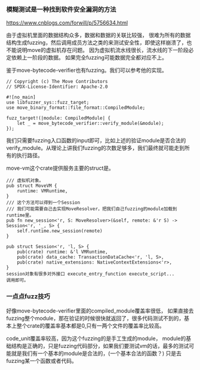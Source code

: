 
### 模糊测试是一种找到软件安全漏洞的方法

<https://www.cnblogs.com/forwill/p/5756634.html>

由于虚拟机里面的数据结构众多，数据和数据的关联比较强，
很难为所有的数据结构生成fuzzing，然后调用成员方法之类的来测试安全性，即使这样崩溃了，也不能说明move的虚拟机存在问题。
因为虚拟机流水线很长，流水线的下一阶段必定依赖上一阶段的数据。
如果完全fuzzing可能数据完全都对应不上。

鉴于move-bytecode-verifier也有fuzzing。我们可以参考他的实现。

~~~
// Copyright (c) The Move Contributors
// SPDX-License-Identifier: Apache-2.0

#![no_main]
use libfuzzer_sys::fuzz_target;
use move_binary_format::file_format::CompiledModule;

fuzz_target!(|module: CompiledModule| {
    let _ = move_bytecode_verifier::verify_module(&module);
});
~~~

我们只需要fuzzing入口函数的input即可，比如上述的验证module是否合法的verify_module。从理论上讲我们fuzzing的次数足够多，我们最终就可能走到所有的执行路径。

move-vm这个crate提供服务主要的struct是。

~~~
/// 虚拟机对象。
pub struct MoveVM {
    runtime: VMRuntime,
}
/// 这个方法可以得到一个Session
/// 我们可能需要自己去实现MoveResolver，把我们自己fuzzing的module加载到runtime里。
pub fn new_session<'r, S: MoveResolver>(&self, remote: &'r S) -> Session<'r, '_, S> {
    self.runtime.new_session(remote)
}
~~~

~~~
pub struct Session<'r, 'l, S> {
    pub(crate) runtime: &'l VMRuntime,
    pub(crate) data_cache: TransactionDataCache<'r, 'l, S>,
    pub(crate) native_extensions: NativeContextExtensions<'r>,
}
session对象有很多对外接口 execute_entry_function execute_script...
调用即可。
~~~

### 一点点fuzz技巧

好像move-bytecode-verifier里面的compiled_module覆盖率很低，
如果直接去fuzzing整个module，那在验证的时候很快就返回了，很多代码测试不到的，基本上整个crate的覆盖率基本都是0,只有一两个文件的覆盖率比较高。

code_unit覆盖率较高，因为这个fuzzing的是手工生成的module，
module的基础结构是正确的，只是fuzzing代码部分，如果我们要测试vm的话，最多的测试可能就是我们有一个基本的module是合法的，(一个基本合法的函数？)
只是去fuzzing某一个函数或者代码。
